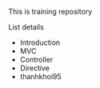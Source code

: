 This is training repository

List details
- Introduction
- MVC
- Controller
- Directive
- thanhkhoi95